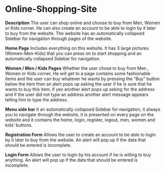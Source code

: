 # Online-Shopping-Site
**Description**
  The user can shop online and choose to buy from Men, Women or Kids corner. 
  He can also create an account to be able to login by it later to buy from the website. 
  The website has an automatically collapsed Sidebar for navigation through pages of the website.

**Home Page**
Includes everything on this website. 
It has 3 large pictures (Women-Men-Kids) that you can press on to start shopping and an automatically collapsed Sidebar for navigation.

**Women / Men / Kids Pages**
Whether the user chose to buy from Men , Women or Kids corner, He will get to a page contains some fashionable items and the user can buy whatever he wants by pressing the “Buy” button below the item then an alert pops up asking the user if he is sure that he wants to buy this item, if yes another alert pops up asking for the address and if the user did not type an address another alert message appears telling him to type the address.

**Menu side bar**
It an automatically collapsed Sidebar for navigation, it always you to navigate through the website, it is presented on every page on the website and it contains the home, login, register, logout, men, women and kids’ buttons.

**Registration Form**
Allows the user to create an account to be able to login by it later to buy from the website.
An alert will pop up if the data that should be entered is incomplete.

**Login Form** 
Allows the user to login by his account if he is willing to buy anything. 
An alert will pop up if the data that should be entered is incomplete.
